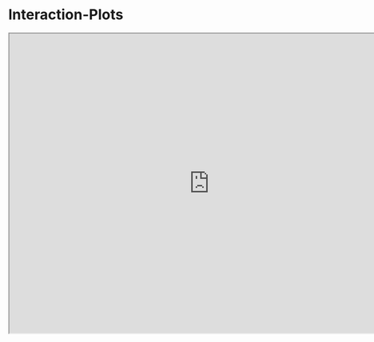 # Interaction-Plots

<iframe src= "https://raw.githubusercontent.com/veetran24/Interaction-Plots/main/titanic.html" width="800" height="600"></iframe>
